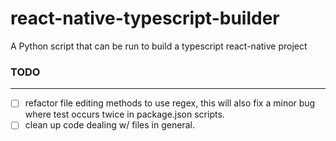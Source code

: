 # react-native-typescript-builder
A Python script that can be run to build a typescript react-native project 

### TODO
--------------
- [ ] refactor file editing methods to use regex, this will also fix a minor bug where test occurs twice in package.json scripts.
- [ ] clean up code dealing w/ files in general.
